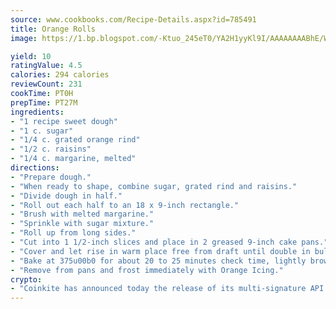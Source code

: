 ```yaml
---
source: www.cookbooks.com/Recipe-Details.aspx?id=785491
title: Orange Rolls
image: https://1.bp.blogspot.com/-Ktuo_245eT0/YA2H1yyKl9I/AAAAAAAABhE/WMoqSq2tWOcgMkPaLYZ-49h8pVDUUwFCQCLcBGAsYHQ/s307/5.png

yield: 10
ratingValue: 4.5
calories: 294 calories
reviewCount: 231
cookTime: PT0H
prepTime: PT27M
ingredients:
- "1 recipe sweet dough"
- "1 c. sugar"
- "1/4 c. grated orange rind"
- "1/2 c. raisins"
- "1/4 c. margarine, melted"
directions:
- "Prepare dough."
- "When ready to shape, combine sugar, grated rind and raisins."
- "Divide dough in half."
- "Roll out each half to an 18 x 9-inch rectangle."
- "Brush with melted margarine."
- "Sprinkle with sugar mixture."
- "Roll up from long sides."
- "Cut into 1 1/2-inch slices and place in 2 greased 9-inch cake pans."
- "Cover and let rise in warm place free from draft until double in bulk, about 1 hour."
- "Bake at 375u00b0 for about 20 to 25 minutes check time, lightly brown."
- "Remove from pans and frost immediately with Orange Icing."
crypto:
- "Coinkite has announced today the release of its multi-signature API and Co-sign Pages, giving users the first Bitcoin platform of its kind to support M-of-15 signatures."
---
```

